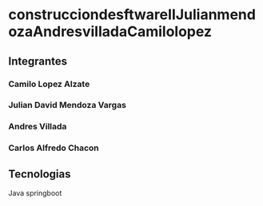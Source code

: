 # construcciondesftwareIIJulianmendozaAndresvilladaCamilolopez

## Integrantes 
### Camilo Lopez Alzate 
### Julian David Mendoza Vargas 
### Andres Villada 
### Carlos Alfredo Chacon 

## Tecnologias 
Java springboot 



